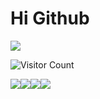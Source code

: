 # Hi Github

![](https://github-readme-stats.vercel.app/api?username=LinuxWin232&show_icons=true&theme=transparent)

![Visitor Count](https://profile-counter.glitch.me/LinuxWin232/count.svg)

![](https://img.shields.io/badge/HTML-239120?style=for-the-badge&logo=html5&logoColor=white)![](https://img.shields.io/badge/HTML5-E34F26?style=for-the-badge&logo=html5&logoColor=white)![](https://img.shields.io/badge/Python-14354C?style=for-the-badge&logo=python&logoColor=white)![](https://img.shields.io/badge/Node.js-43853D?style=for-the-badge&logo=node.js&logoColor=white)

